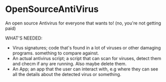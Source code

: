# OpenSourceAntiVirus
An open source Antivirus for everyone that wants to!
(no, you're not getting paid)


WHAT'S NEEDED:
  - Virus signatures; code that's found in a lot of viruses or other damaging programs. something to compare against.
  - An actual antivirus script; a script that can scan for viruses, detect them and checm if any are running. Also maybe delete them.
  - An App; an app that the user can interact with, e.g where they can see all the details about the detected virus or something.
